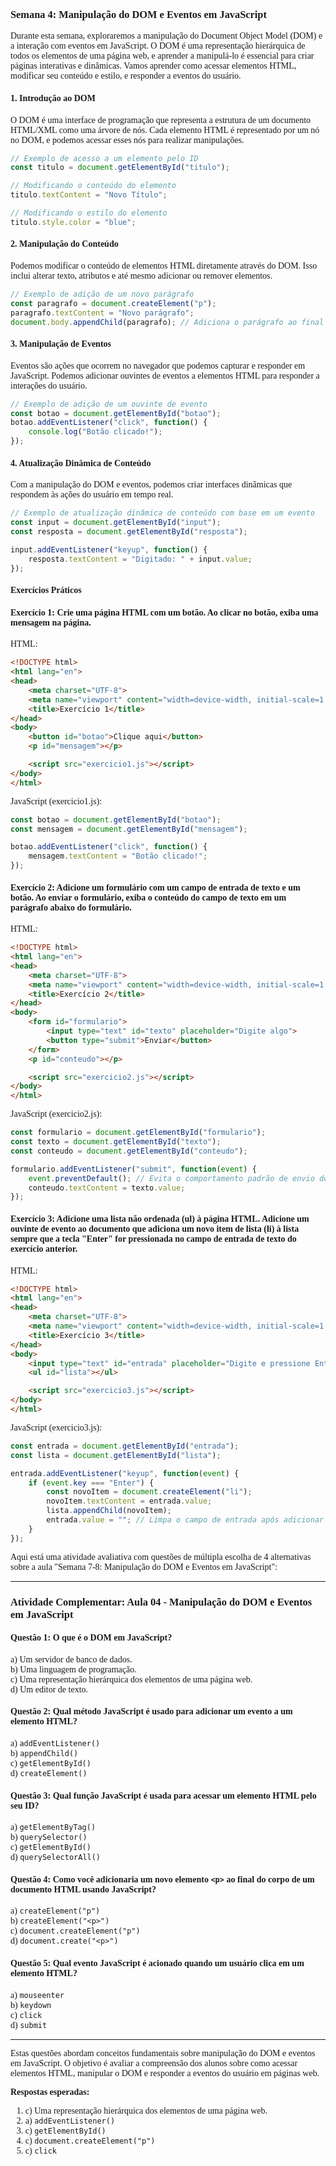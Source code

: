 <head>
    <link href="https://fonts.googleapis.com/css2?family=Comic+Neue&display=swap" rel="stylesheet">
</head>
<div style="font-family: 'Comic Neue';">

### Semana 4: Manipulação do DOM e Eventos em JavaScript

Durante esta semana, exploraremos a manipulação do Document Object Model (DOM) e a interação com eventos em JavaScript. O DOM é uma representação hierárquica de todos os elementos de uma página web, e aprender a manipulá-lo é essencial para criar páginas interativas e dinâmicas. Vamos aprender como acessar elementos HTML, modificar seu conteúdo e estilo, e responder a eventos do usuário.

#### 1. Introdução ao DOM

O DOM é uma interface de programação que representa a estrutura de um documento HTML/XML como uma árvore de nós. Cada elemento HTML é representado por um nó no DOM, e podemos acessar esses nós para realizar manipulações.

```javascript
// Exemplo de acesso a um elemento pelo ID
const titulo = document.getElementById("titulo");

// Modificando o conteúdo do elemento
titulo.textContent = "Novo Título";

// Modificando o estilo do elemento
titulo.style.color = "blue";
```

#### 2. Manipulação do Conteúdo

Podemos modificar o conteúdo de elementos HTML diretamente através do DOM. Isso inclui alterar texto, atributos e até mesmo adicionar ou remover elementos.

```javascript
// Exemplo de adição de um novo parágrafo
const paragrafo = document.createElement("p");
paragrafo.textContent = "Novo parágrafo";
document.body.appendChild(paragrafo); // Adiciona o parágrafo ao final do body
```

#### 3. Manipulação de Eventos

Eventos são ações que ocorrem no navegador que podemos capturar e responder em JavaScript. Podemos adicionar ouvintes de eventos a elementos HTML para responder a interações do usuário.

```javascript
// Exemplo de adição de um ouvinte de evento
const botao = document.getElementById("botao");
botao.addEventListener("click", function() {
    console.log("Botão clicado!");
});
```

#### 4. Atualização Dinâmica de Conteúdo

Com a manipulação do DOM e eventos, podemos criar interfaces dinâmicas que respondem às ações do usuário em tempo real.

```javascript
// Exemplo de atualização dinâmica de conteúdo com base em um evento
const input = document.getElementById("input");
const resposta = document.getElementById("resposta");

input.addEventListener("keyup", function() {
    resposta.textContent = "Digitado: " + input.value;
});
```

#### Exercícios Práticos

#### Exercício 1: Crie uma página HTML com um botão. Ao clicar no botão, exiba uma mensagem na página.

HTML:
```html
<!DOCTYPE html>
<html lang="en">
<head>
    <meta charset="UTF-8">
    <meta name="viewport" content="width=device-width, initial-scale=1.0">
    <title>Exercício 1</title>
</head>
<body>
    <button id="botao">Clique aqui</button>
    <p id="mensagem"></p>

    <script src="exercicio1.js"></script>
</body>
</html>
```

JavaScript (exercicio1.js):
```javascript
const botao = document.getElementById("botao");
const mensagem = document.getElementById("mensagem");

botao.addEventListener("click", function() {
    mensagem.textContent = "Botão clicado!";
});
```

#### Exercício 2: Adicione um formulário com um campo de entrada de texto e um botão. Ao enviar o formulário, exiba o conteúdo do campo de texto em um parágrafo abaixo do formulário.
HTML:
```html
<!DOCTYPE html>
<html lang="en">
<head>
    <meta charset="UTF-8">
    <meta name="viewport" content="width=device-width, initial-scale=1.0">
    <title>Exercício 2</title>
</head>
<body>
    <form id="formulario">
        <input type="text" id="texto" placeholder="Digite algo">
        <button type="submit">Enviar</button>
    </form>
    <p id="conteudo"></p>

    <script src="exercicio2.js"></script>
</body>
</html>
```

JavaScript (exercicio2.js):
```javascript
const formulario = document.getElementById("formulario");
const texto = document.getElementById("texto");
const conteudo = document.getElementById("conteudo");

formulario.addEventListener("submit", function(event) {
    event.preventDefault(); // Evita o comportamento padrão de envio do formulário
    conteudo.textContent = texto.value;
});
```

#### Exercício 3: Adicione uma lista não ordenada (ul) à página HTML. Adicione um ouvinte de evento ao documento que adiciona um novo item de lista (li) à lista sempre que a tecla "Enter" for pressionada no campo de entrada de texto do exercício anterior.
HTML:
```html
<!DOCTYPE html>
<html lang="en">
<head>
    <meta charset="UTF-8">
    <meta name="viewport" content="width=device-width, initial-scale=1.0">
    <title>Exercício 3</title>
</head>
<body>
    <input type="text" id="entrada" placeholder="Digite e pressione Enter">
    <ul id="lista"></ul>

    <script src="exercicio3.js"></script>
</body>
</html>
```

JavaScript (exercicio3.js):
```javascript
const entrada = document.getElementById("entrada");
const lista = document.getElementById("lista");

entrada.addEventListener("keyup", function(event) {
    if (event.key === "Enter") {
        const novoItem = document.createElement("li");
        novoItem.textContent = entrada.value;
        lista.appendChild(novoItem);
        entrada.value = ""; // Limpa o campo de entrada após adicionar o item
    }
});
```
Aqui está uma atividade avaliativa com questões de múltipla escolha de 4 alternativas sobre a aula "Semana 7-8: Manipulação do DOM e Eventos em JavaScript":

---

### Atividade Complementar: Aula 04 - Manipulação do DOM e Eventos em JavaScript

#### Questão 1: O que é o DOM em JavaScript?
a) Um servidor de banco de dados.  
b) Uma linguagem de programação.  
c) Uma representação hierárquica dos elementos de uma página web.  
d) Um editor de texto.



#### Questão 2: Qual método JavaScript é usado para adicionar um evento a um elemento HTML?
a) `addEventListener()`  
b) `appendChild()`  
c) `getElementById()`  
d) `createElement()`



#### Questão 3: Qual função JavaScript é usada para acessar um elemento HTML pelo seu ID?
a) `getElementByTag()`  
b) `querySelector()`  
c) `getElementById()`  
d) `querySelectorAll()`



#### Questão 4: Como você adicionaria um novo elemento `<p>` ao final do corpo de um documento HTML usando JavaScript?
a) `createElement("p")`  
b) `createElement("<p>")`  
c) `document.createElement("p")`  
d) `document.create("<p>")`



#### Questão 5: Qual evento JavaScript é acionado quando um usuário clica em um elemento HTML?
a) `mouseenter`  
b) `keydown`  
c) `click`  
d) `submit`

---

Estas questões abordam conceitos fundamentais sobre manipulação do DOM e eventos em JavaScript. O objetivo é avaliar a compreensão dos alunos sobre como acessar elementos HTML, manipular o DOM e responder a eventos do usuário em páginas web.

**Respostas esperadas:**
1. c) Uma representação hierárquica dos elementos de uma página web.
2. a) `addEventListener()`
3. c) `getElementById()`
4. c) `document.createElement("p")`
5. c) `click`
</div>